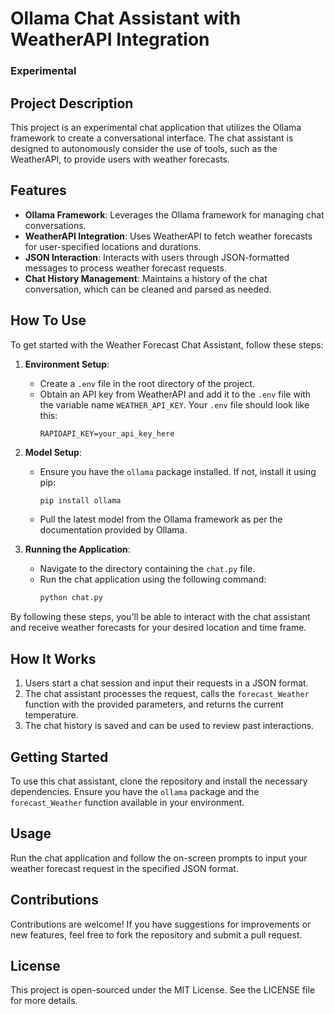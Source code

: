 # Ollama Chat Assistant with WeatherAPI Integration
### Experimental
## Project Description
This project is an experimental chat application that utilizes the Ollama framework to create a conversational interface. The chat assistant is designed to autonomously consider the use of tools, such as the WeatherAPI, to provide users with weather forecasts.

## Features
- **Ollama Framework**: Leverages the Ollama framework for managing chat conversations.
- **WeatherAPI Integration**: Uses WeatherAPI to fetch weather forecasts for user-specified locations and durations.
- **JSON Interaction**: Interacts with users through JSON-formatted messages to process weather forecast requests.
- **Chat History Management**: Maintains a history of the chat conversation, which can be cleaned and parsed as needed.

## How To Use

To get started with the Weather Forecast Chat Assistant, follow these steps:

1. **Environment Setup**:
    - Create a `.env` file in the root directory of the project.
    - Obtain an API key from WeatherAPI and add it to the `.env` file with the variable name `WEATHER_API_KEY`. Your `.env` file should look like this:
      ```
      RAPIDAPI_KEY=your_api_key_here
      ```

2. **Model Setup**:
    - Ensure you have the `ollama` package installed. If not, install it using pip:
      ```bash
      pip install ollama
      ```
    - Pull the latest model from the Ollama framework as per the documentation provided by Ollama.

3. **Running the Application**:
    - Navigate to the directory containing the `chat.py` file.
    - Run the chat application using the following command:
      ```bash
      python chat.py
      ```

By following these steps, you'll be able to interact with the chat assistant and receive weather forecasts for your desired location and time frame.

## How It Works
1. Users start a chat session and input their requests in a JSON format.
2. The chat assistant processes the request, calls the `forecast_Weather` function with the provided parameters, and returns the current temperature.
3. The chat history is saved and can be used to review past interactions.

## Getting Started
To use this chat assistant, clone the repository and install the necessary dependencies. Ensure you have the `ollama` package and the `forecast_Weather` function available in your environment.

## Usage
Run the chat application and follow the on-screen prompts to input your weather forecast request in the specified JSON format.

## Contributions
Contributions are welcome! If you have suggestions for improvements or new features, feel free to fork the repository and submit a pull request.

## License
This project is open-sourced under the MIT License. See the LICENSE file for more details.
